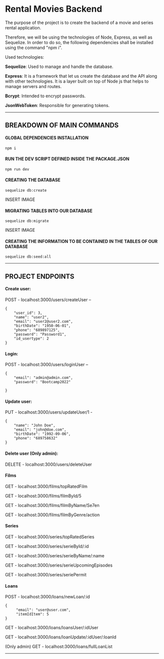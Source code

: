 # Rental Movies Backend

The purpose of the project is to create the backend of a movie and series rental application.

Therefore, we will be using the technologies of Node, Express, as well as Sequelize. In order to do so, the following dependencies shall be installed using the command "npm i". 

Used technologies: 

**Sequelize**: Used to manage and handle the database.

**Express**: It is a framework that let us create the database and the API along with other technologies. It is a layer built on top of Node js that helps to manage servers and routes.

**Bcrypt**: Intended to encrypt passwords.

**JsonWebToken**: Responsible for generating tokens.


  
-------------------------------------------------------------------------------------------------------
## BREAKDOWN OF MAIN COMMANDS


#### GLOBAL DEPENDENCIES INSTALLATION 
```npm i ```

#### RUN THE DEV SCRIPT DEFINED INSIDE THE PACKAGE.JSON
```npm run dev```

#### CREATING THE DATABASE

```sequelize db:create```

INSERT IMAGE

#### MIGRATING TABLES INTO OUR DATABASE

```sequelize db:migrate```

INSERT IMAGE

#### CREATING THE INFORMATION TO BE CONTAINED IN THE TABLES OF OUR DATABASE

```sequelize db:seed:all```

-------------------------------------------------------------------------------------------------------

## PROJECT ENDPOINTS


#### Create user:
POST - localhost:3000/users/createUser – 
```
{
    "user_id": 3,
    "name": "user2",
    "email": "user2@user2.com",
    "birthDate": "1950-06-01",
    "phone": "689897125",
    "password": "Password1",
    "id_usertype": 2
}
```

#### Login:
POST - localhost:3000/users/loginUser – 

```
{
    "email": "admin@admin.com",
    "password": "Bootcamp2022"

}
```

#### Update user:
PUT - localhost:3000/users/updateUser/1 - 
```
{
    "name": "John Doe",
    "email": "john@doe.com",
    "birthDate": "1992-09-06",
    "phone": "689758632"
}
```

#### Delete user (Only admin):
DELETE - localhost:3000/users/deleteUser 

#### Films

GET - localhost:3000/films/topRatedFilm 

GET - localhost:3000/films/filmById/5 

GET - localhost:3000/films/filmByName/Se7en 

GET - localhost:3000/films/filmByGenre/action 

#### Series

GET - localhost:3000/series/topRatedSeries

GET - localhost:3000/series/serieById/:id

GET - localhost:3000/series/serieByName/:name

GET - localhost:3000/series/serieUpcomingEpisodes

GET - localhost:3000/series/seriePermit


#### Loans

POST - localhost:3000/loans/newLoan/:id
```
{
     "email": "user@user.com",
     "itemIdItem": 5
}
```

GET - localhost:3000/loans/loansUser/:idUser 

GET - localhost:3000/loans/loanUpdate/:idUser/:loanId

(Only admin)
GET - localhost:3000/loans/fullLoanList



-------------------------------------------------------------------------------------------------------

